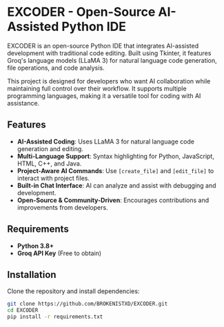 # EXCODER - Open-Source AI-Assisted Python IDE

EXCODER is an open-source Python IDE that integrates AI-assisted development with traditional code editing. Built using Tkinter, it features Groq's language models (LLaMA 3) for natural language code generation, file operations, and code analysis.

This project is designed for developers who want AI collaboration while maintaining full control over their workflow. It supports multiple programming languages, making it a versatile tool for coding with AI assistance.

## Features

- **AI-Assisted Coding**: Uses LLaMA 3 for natural language code generation and editing.
- **Multi-Language Support**: Syntax highlighting for Python, JavaScript, HTML, C++, and Java.
- **Project-Aware AI Commands**: Use `[create_file]` and `[edit_file]` to interact with project files.
- **Built-in Chat Interface**: AI can analyze and assist with debugging and development.
- **Open-Source & Community-Driven**: Encourages contributions and improvements from developers.

## Requirements

- **Python 3.8+**
- **Groq API Key** (Free to obtain)

## Installation

Clone the repository and install dependencies:

```sh
git clone https://github.com/BROKENISTXD/EXCODER.git
cd EXCODER
pip install -r requirements.txt
